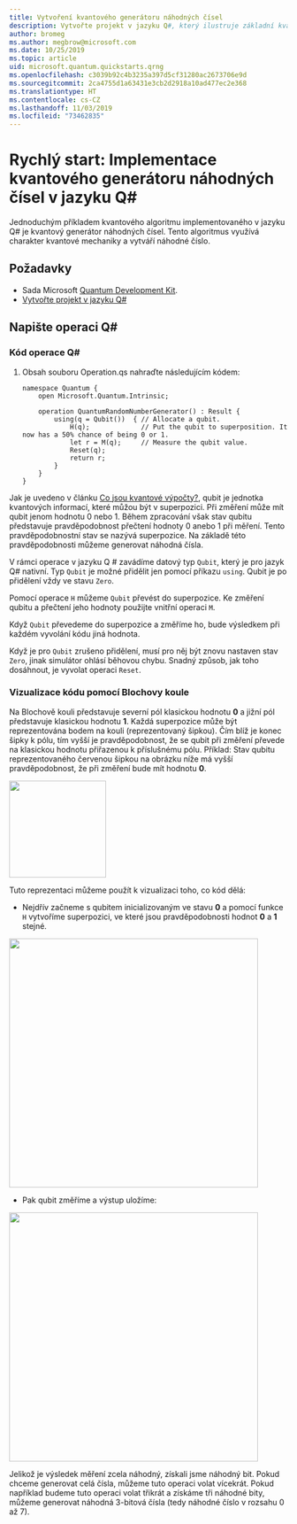 ```yaml
---
title: Vytvoření kvantového generátoru náhodných čísel
description: Vytvořte projekt v jazyku Q#, který ilustruje základní kvantové koncepce, jako je například superpozice, vytvořením kvantového generátoru náhodných čísel.
author: bromeg
ms.author: megbrow@microsoft.com
ms.date: 10/25/2019
ms.topic: article
uid: microsoft.quantum.quickstarts.qrng
ms.openlocfilehash: c3039b92c4b3235a397d5cf31280ac2673706e9d
ms.sourcegitcommit: 2ca4755d1a63431e3cb2d2918a10ad477ec2e368
ms.translationtype: HT
ms.contentlocale: cs-CZ
ms.lasthandoff: 11/03/2019
ms.locfileid: "73462835"
---
```

# <a name="quickstart-implement-a-quantum-random-number-generator-in-q"></a>Rychlý start: Implementace kvantového generátoru náhodných čísel v jazyku Q#
Jednoduchým příkladem kvantového algoritmu implementovaného v jazyku Q# je kvantový generátor náhodných čísel. Tento algoritmus využívá charakter kvantové mechaniky a vytváří náhodné číslo. 

## <a name="prerequisites"></a>Požadavky

- Sada Microsoft [Quantum Development Kit](xref:microsoft.quantum.install).
- [Vytvořte projekt v jazyku Q#](xref:microsoft.quantum.howto.createproject)


## <a name="write-a-q-operation"></a>Napište operaci Q#

### <a name="q-operation-code"></a>Kód operace Q#

1. Obsah souboru Operation.qs nahraďte následujícím kódem:

    ```qsharp
    namespace Quantum {
        open Microsoft.Quantum.Intrinsic;

        operation QuantumRandomNumberGenerator() : Result {
            using(q = Qubit())  { // Allocate a qubit.
                H(q);             // Put the qubit to superposition. It now has a 50% chance of being 0 or 1.
                let r = M(q);     // Measure the qubit value.
                Reset(q);
                return r;
            }
        }
    }
    ```

Jak je uvedeno v článku [Co jsou kvantové výpočty?](xref:microsoft.quantum.overview.what), qubit je jednotka kvantových informací, které můžou být v superpozici. Při změření může mít qubit jenom hodnotu 0 nebo 1. Během zpracování však stav qubitu představuje pravděpodobnost přečtení hodnoty 0 anebo 1 při měření. Tento pravděpodobnostní stav se nazývá superpozice. Na základě této pravděpodobnosti můžeme generovat náhodná čísla.

V rámci operace v jazyku Q # zavádíme datový typ `Qubit`, který je pro jazyk Q# nativní. Typ `Qubit` je možné přidělit jen pomocí příkazu `using`. Qubit je po přidělení vždy ve stavu `Zero`. 

Pomocí operace `H` můžeme `Qubit` převést do superpozice. Ke změření qubitu a přečtení jeho hodnoty použijte vnitřní operaci `M`.

Když `Qubit` převedeme do superpozice a změříme ho, bude výsledkem při každém vyvolání kódu jiná hodnota. 

Když je pro `Qubit` zrušeno přidělení, musí pro něj být znovu nastaven stav `Zero`, jinak simulátor ohlásí běhovou chybu. Snadný způsob, jak toho dosáhnout, je vyvolat operaci `Reset`.

### <a name="visualizing-the-code-with-the-bloch-sphere"></a>Vizualizace kódu pomocí Blochovy koule

Na Blochově kouli představuje severní pól klasickou hodnotu **0** a jižní pól představuje klasickou hodnotu **1**. Každá superpozice může být reprezentována bodem na kouli (reprezentovaný šipkou). Čím blíž je konec šipky k pólu, tím vyšší je pravděpodobnost, že se qubit při změření převede na klasickou hodnotu přiřazenou k příslušnému pólu. Příklad: Stav qubitu reprezentovaného červenou šipkou na obrázku níže má vyšší pravděpodobnost, že při změření bude mít hodnotu **0**.

<img src="./Bloch.svg" width="175">

Tuto reprezentaci můžeme použít k vizualizaci toho, co kód dělá:

* Nejdřív začneme s qubitem inicializovaným ve stavu **0** a pomocí funkce `H` vytvoříme superpozici, ve které jsou pravděpodobnosti hodnot **0** a **1** stejné.

<img src="./H.svg" width="450">

* Pak qubit změříme a výstup uložíme:

<img src="./Measurement2.svg" width="450">

Jelikož je výsledek měření zcela náhodný, získali jsme náhodný bit. Pokud chceme generovat celá čísla, můžeme tuto operaci volat vícekrát. Pokud například budeme tuto operaci volat třikrát a získáme tři náhodné bity, můžeme generovat náhodná 3-bitová čísla (tedy náhodné číslo v rozsahu 0 až 7).
